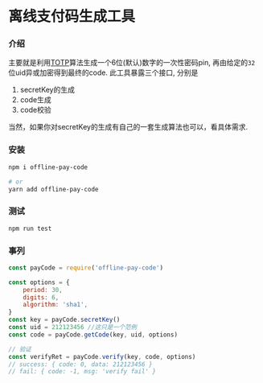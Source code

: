 离线支付码生成工具
================


### 介绍
主要就是利用[TOTP](https://en.wikipedia.org/wiki/Time-based_One-time_Password_Algorithm)算法生成一个6位(默认)数字的一次性密码pin, 再由给定的`32`位uid异或加密得到最终的code.
此工具暴露三个接口, 分别是
1. secretKey的生成
2. code生成
3. code校验

当然，如果你对secretKey的生成有自己的一套生成算法也可以，看具体需求.

### 安装
```bash
npm i offline-pay-code

# or
yarn add offline-pay-code
```

### 测试
```bash
npm run test
```

### 事列
```javascript
const payCode = require('offline-pay-code')

const options = {
    period: 30,
    digits: 6,
    algorithm: 'sha1',
}
const key = payCode.secretKey()
const uid = 212123456 //这只是一个范例
const code = payCode.getCode(key, uid, options)

// 验证
const verifyRet = payCode.verify(key, code, options)
// success: { code: 0, data: 212123456 }
// fail: { code: -1, msg: 'verify fail' }

```